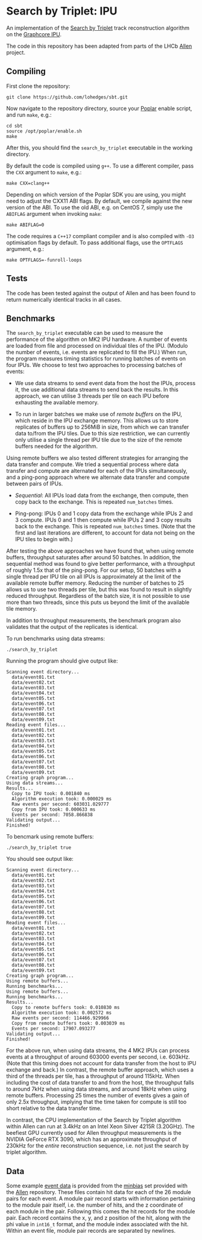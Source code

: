 # Search by Triplet: IPU

An implementation of the [Search by Triplet](https://doi.org/10.1109/IPDPSW.2019.00118)
track reconstruction algorithm on the
[Graphcore IPU](https://www.graphcore.ai).

The code in this repository has been adapted from parts of the LHCb
[Allen](https://gitlab.cern.ch/lhcb/Allen) project.

## Compiling

First clone the repository:

```
git clone https://github.com/lohedges/sbt.git
```

Now navigate to the repository directory, source your
[Poplar](https://docs.graphcore.ai/projects/poplar-user-guide/en/latest/index.html)
enable script, and run `make`, e.g.:

```
cd sbt
source /opt/poplar/enable.sh
make
```

After this, you should find the `search_by_triplet` executable in the working
directory.

By default the code is compiled using `g++`. To use a different compiler, pass
the `CXX` argument to `make`, e.g.:

```
make CXX=clang++
```

Depending on which version of the Poplar SDK you are using, you might
need to adjust the CXX11 ABI flags. By default, we compile against the
new version of the ABI. To use the old ABI, e.g. on CentOS 7, simply use
the `ABIFLAG` argument when invoking `make`:

```
make ABIFLAG=0
```

The code requires a `C++17` compliant compiler and is also compiled with `-O3`
optimisation flags by default. To pass additional flags, use the `OPTFLAGS`
argument, e.g.:

```
make OPTFLAGS=-funroll-loops
```

## Tests

The code has been tested against the output of Allen and has been
found to return numerically identical tracks in all cases.

## Benchmarks

The `search_by_triplet` executable can be used to measure the performance
of the algorithm on MK2 IPU hardware. A number of events are loaded from
file and processed on individual tiles of the IPU. (Modulo the number
of events, i.e. events are replicated to fill the IPU.) When run, the
program measures timing statistics for running batches of events on four
IPUs. We choose to test two approaches to processing batches of events:

* We use data streams to send event data from the host the IPUs, process
it, the use additional data streams to send back the results. In this
approach, we can utilise 3 threads per tile on each IPU before exhausting
the available memory.

* To run in larger batches we make use of _remote buffers_ on the IPU, which
reside in the IPU exchange memory. This allows us to store replicates of
buffers up to 256MiB in size, from which we can transfer data to/from
the IPU tiles. Due to this size restriction, we can currently only utilise
a single thread per IPU tile due to the size of the remote buffers needed
for the algorithm.

Using remote buffers we also tested different strategies for arranging the
data transfer and compute. We tried a sequential process where data transfer
and compute are alternated for each of the IPUs simultaneously, and a
ping-pong approach where we alternate data transfer and compute between pairs
of IPUs.

* _Sequential_: All IPUs load data from the exchange, then compute, then
copy back to the exchange. This is repeated `num_batches` times.

* Ping-pong: IPUs 0 and 1 copy data from the exchange while IPUs 2 and 3
compute. IPUs 0 and 1 then compute while IPUs 2 and 3 copy results back
to the exchange. This is repeated `num_batches` times. (Note that the first
and last iterations are different, to account for data not being on the
IPU tiles to begin with.)

After testing the above approaches we have found that, when using remote
buffers, throughput saturates after around 50 batches. In addition, the
sequential method was found to give better performance, with a throughput
of roughly 1.5x that of the ping-pong. For our setup, 50 batches with a
single thread per IPU tile on all IPUs is approximately at the limit of the
available remote buffer memory. Reducing the number of batches to 25 allows
us to use two threads per tile, but this was found to result in slightly
reduced throughput. Regardless of the batch size, it is not possible to use
more than two threads, since this puts us beyond the limit of the available
tile memory.

In addition to throughput measurements, the benchmark program also validates
that the output of the replicates is identical.

To run benchmarks using data streams:

```
./search_by_triplet
```

Running the program should give output like:

```
Scanning event directory...
  data/event01.txt
  data/event02.txt
  data/event03.txt
  data/event04.txt
  data/event05.txt
  data/event06.txt
  data/event07.txt
  data/event08.txt
  data/event09.txt
Reading event files...
  data/event01.txt
  data/event02.txt
  data/event03.txt
  data/event04.txt
  data/event05.txt
  data/event06.txt
  data/event07.txt
  data/event08.txt
  data/event09.txt
Creating graph program...
Using data streams...
Results...
  Copy to IPU took: 0.001840 ms
  Algorithm execution took: 0.000029 ms
  Raw events per second: 603031.029777
  Copy from IPU took: 0.000633 ms
  Events per second: 7058.866838
Validating output...
Finished!
````

To bencmark using remote buffers:

```
./search_by_triplet true
```

You should see output like:

```
Scanning event directory...
  data/event01.txt
  data/event02.txt
  data/event03.txt
  data/event04.txt
  data/event05.txt
  data/event06.txt
  data/event07.txt
  data/event08.txt
  data/event09.txt
Reading event files...
  data/event01.txt
  data/event02.txt
  data/event03.txt
  data/event04.txt
  data/event05.txt
  data/event06.txt
  data/event07.txt
  data/event08.txt
  data/event09.txt
Creating graph program...
Using remote buffers...
Running benchmarks...
Using remote buffers...
Running benchmarks...
Results...
  Copy to remote buffers took: 0.010830 ms
  Algorithm execution took: 0.002572 ms
  Raw events per second: 114466.929966
  Copy from remote buffers took: 0.003039 ms
  Events per second: 17907.093277
Validating output...
Finished!
````

For the above run, when using data streams, the 4 MK2 IPUs can process events at
a throughput of around 603000 events per second, i.e. 603kHz. (Note that this
timing does not account for data transfer from the host to IPU exchange and back.)
In contrast, the remote buffer approach, which uses a third of the threads per
tile, has a throughput of around 115kHz. When including the cost of data transfer
to and from the host, the throughput falls to around 7kHz when using data streams,
and around 18kHz when using remote buffers. Processing 25 times the number of
events gives a gain of only 2.5x throughput, implying that the time taken for
compute is still too short relative to the data transfer time.

In contrast, the CPU implementation of the Search by Triplet algorithm within
Allen can run at 3.4kHz on an Intel Xeon Silver 4215R (3.20GHz). The beefiest
GPU currently used for Allen throughput measurements is the NVIDIA GeForce
RTX 3090, which has an approximate throughput of 230kHz for the _entire_
reconstruction sequence, i.e. not just the search by triplet algorithm.

## Data

Some example [event data](data) is provided from the [minbias](https://gitlab.cern.ch/lhcb/Allen/-/tree/master/input/minbias)
set provided with the [Allen](https://gitlab.cern.ch/lhcb/Allen) repository.
These files contain hit data for each of the 26 module pairs for each event.
A module pair record starts with information pertaining to the module pair
itself, i.e. the number of hits, and the z coordinate of each module in the
pair. Following this comes the hit records for the module pair. Each record
contains the x, y, and z position of the hit, along with the phi value in
`int16_t` format, and the module index associated with the hit. Within an
event file, module pair records are separated by newlines.
